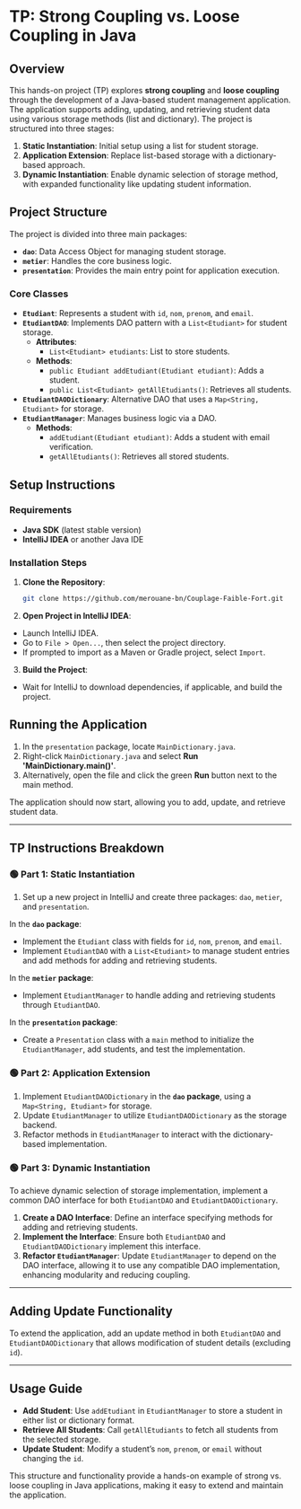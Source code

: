 # TP: Strong Coupling vs. Loose Coupling in Java

## Overview

This hands-on project (TP) explores **strong coupling** and **loose coupling** through the development of a Java-based student management application. The application supports adding, updating, and retrieving student data using various storage methods (list and dictionary). The project is structured into three stages:

1. **Static Instantiation**: Initial setup using a list for student storage.
2. **Application Extension**: Replace list-based storage with a dictionary-based approach.
3. **Dynamic Instantiation**: Enable dynamic selection of storage method, with expanded functionality like updating student information.

## Project Structure

The project is divided into three main packages:

- **`dao`**: Data Access Object for managing student storage.
- **`metier`**: Handles the core business logic.
- **`presentation`**: Provides the main entry point for application execution.

### Core Classes

- **`Etudiant`**: Represents a student with `id`, `nom`, `prenom`, and `email`.
- **`EtudiantDAO`**: Implements DAO pattern with a `List<Etudiant>` for student storage.
  - **Attributes**:
    - `List<Etudiant> etudiants`: List to store students.
  - **Methods**:
    - `public Etudiant addEtudiant(Etudiant etudiant)`: Adds a student.
    - `public List<Etudiant> getAllEtudiants()`: Retrieves all students.
- **`EtudiantDAODictionary`**: Alternative DAO that uses a `Map<String, Etudiant>` for storage.
- **`EtudiantManager`**: Manages business logic via a DAO.
  - **Methods**:
    - `addEtudiant(Etudiant etudiant)`: Adds a student with email verification.
    - `getAllEtudiants()`: Retrieves all stored students.

## Setup Instructions

### Requirements

- **Java SDK** (latest stable version)
- **IntelliJ IDEA** or another Java IDE

### Installation Steps

1. **Clone the Repository**:
   ```bash
   git clone https://github.com/merouane-bn/Couplage-Faible-Fort.git
   ```

2. **Open Project in IntelliJ IDEA**:
  - Launch IntelliJ IDEA.
  - Go to `File > Open...`, then select the project directory.
  - If prompted to import as a Maven or Gradle project, select `Import`.

3. **Build the Project**:
  - Wait for IntelliJ to download dependencies, if applicable, and build the project.

## Running the Application

1. In the `presentation` package, locate `MainDictionary.java`.
2. Right-click `MainDictionary.java` and select **Run 'MainDictionary.main()'**.
3. Alternatively, open the file and click the green **Run** button next to the main method.

The application should now start, allowing you to add, update, and retrieve student data.

---

## TP Instructions Breakdown

### 🟢 Part 1: Static Instantiation

1. Set up a new project in IntelliJ and create three packages: `dao`, `metier`, and `presentation`.

In the **`dao` package**:
- Implement the `Etudiant` class with fields for `id`, `nom`, `prenom`, and `email`.
- Implement `EtudiantDAO` with a `List<Etudiant>` to manage student entries and add methods for adding and retrieving students.

In the **`metier` package**:
- Implement `EtudiantManager` to handle adding and retrieving students through `EtudiantDAO`.

In the **`presentation` package**:
- Create a `Presentation` class with a `main` method to initialize the `EtudiantManager`, add students, and test the implementation.

### 🟢 Part 2: Application Extension

1. Implement `EtudiantDAODictionary` in the **`dao` package**, using a `Map<String, Etudiant>` for storage.
2. Update `EtudiantManager` to utilize `EtudiantDAODictionary` as the storage backend.
3. Refactor methods in `EtudiantManager` to interact with the dictionary-based implementation.

### 🟢 Part 3: Dynamic Instantiation

To achieve dynamic selection of storage implementation, implement a common DAO interface for both `EtudiantDAO` and `EtudiantDAODictionary`.

1. **Create a DAO Interface**: Define an interface specifying methods for adding and retrieving students.
2. **Implement the Interface**: Ensure both `EtudiantDAO` and `EtudiantDAODictionary` implement this interface.
3. **Refactor `EtudiantManager`**: Update `EtudiantManager` to depend on the DAO interface, allowing it to use any compatible DAO implementation, enhancing modularity and reducing coupling.

---

## Adding Update Functionality

To extend the application, add an update method in both `EtudiantDAO` and `EtudiantDAODictionary` that allows modification of student details (excluding `id`).

---

## Usage Guide

- **Add Student**: Use `addEtudiant` in `EtudiantManager` to store a student in either list or dictionary format.
- **Retrieve All Students**: Call `getAllEtudiants` to fetch all students from the selected storage.
- **Update Student**: Modify a student’s `nom`, `prenom`, or `email` without changing the `id`.

This structure and functionality provide a hands-on example of strong vs. loose coupling in Java applications, making it easy to extend and maintain the application.